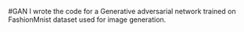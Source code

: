#GAN
I wrote the code for a Generative adversarial network trained on FashionMnist dataset used for image generation.
